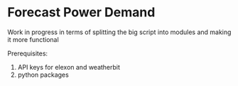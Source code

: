 # Forecast Power Demand

Work in progress in terms of splitting the big script into modules and making it more functional

Prerequisites:
1. API keys for elexon and weatherbit
2. python packages
